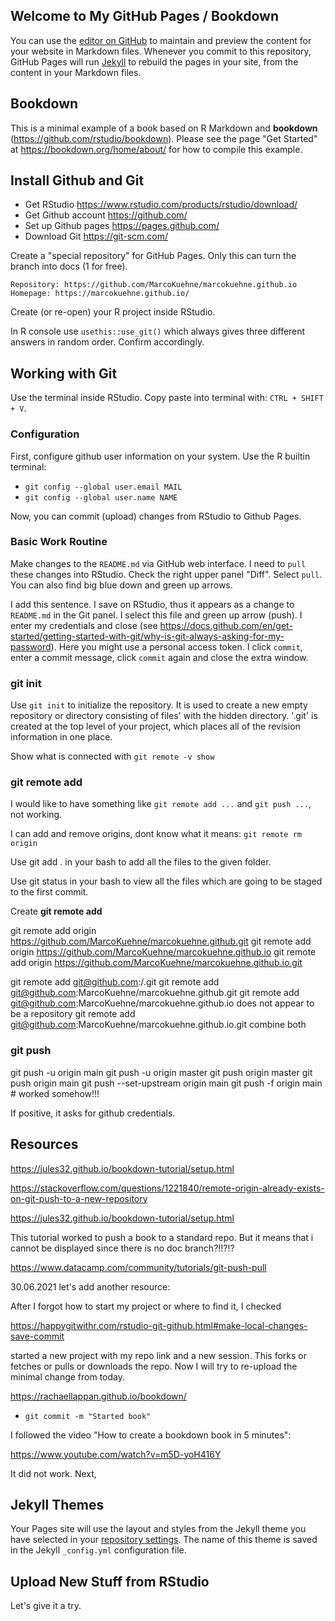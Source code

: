 
## Welcome to My GitHub Pages / Bookdown

You can use the [editor on GitHub](https://github.com/MarcoKuehne/marcokuehne.github.io/edit/main/README.md) to maintain and preview the content for your website in Markdown files. Whenever you commit to this repository, GitHub Pages will run [Jekyll](https://jekyllrb.com/) to rebuild the pages in your site, from the content in your Markdown files.

## Bookdown

This is a minimal example of a book based on R Markdown and **bookdown** (https://github.com/rstudio/bookdown). Please see the page "Get Started" at https://bookdown.org/home/about/ for how to compile this example.

## Install Github and Git

- Get RStudio https://www.rstudio.com/products/rstudio/download/
- Get Github account <https://github.com/>
- Set up Github pages <https://pages.github.com/>
- Download Git <https://git-scm.com/>

Create a "special repository" for GitHub Pages. Only this can turn the branch into docs (1 for free).

    Repository: https://github.com/MarcoKuehne/marcokuehne.github.io
    Homepage: https://marcokuehne.github.io/

Create (or re-open) your R project inside RStudio. 

In R console use `usethis::use_git()` which always gives three different answers in random order. Confirm accordingly.

## Working with Git

Use the terminal inside RStudio. Copy paste into terminal with: `CTRL + SHIFT + V`.

### Configuration 

First, configure github user information on your system. Use the R builtin terminal:

- `git config --global user.email MAIL`
- `git config --global user.name NAME`

Now, you can commit (upload) changes from RStudio to Github Pages.

### Basic Work Routine

Make changes to the `README.md` via GitHub web interface. I need to `pull` these changes into RStudio. Check the right upper panel "Diff". Select `pull`. You can also find big blue down and green up arrows. 

I add this sentence. I save on RStudio, thus it appears as a change to `README.md` in the Git panel. I select this file and green up arrow (push). I enter my credentials and close (see <https://docs.github.com/en/get-started/getting-started-with-git/why-is-git-always-asking-for-my-password>). Here you might use a personal access token. I click `commit`, enter a commit message, click `commit` again and close the extra window. 

### git init

Use `git init` to initialize the repository. It is used to create a new empty repository or directory consisting of files' with the hidden directory. '.git' is created at the top level of your project, which places all of the revision information in one place.

Show what is connected with `git remote -v show`

### git remote add

I would like to have something like `git remote add ...` and `git push ...`, not working.

I can add and remove origins, dont know what it means: `git remote rm origin`

Use git add . in your bash to add all the files to the given folder.

Use git status in your bash to view all the files which are going to be staged to the first commit.

Create **git remote add**

git remote add origin https://github.com/MarcoKuehne/marcokuehne.github.git 
git remote add origin https://github.com/MarcoKuehne/marcokuehne.github.io
git remote add origin https://github.com/MarcoKuehne/marcokuehne.github.io.git

git remote add git@github.com:<username>/<repository-name>.git
git remote add git@github.com:MarcoKuehne/marcokuehne.github.git
git remote add git@github.com:MarcoKuehne/marcokuehne.github.io does not appear to be a repository 
git remote add git@github.com:MarcoKuehne/marcokuehne.github.io.git combine both 

### git push 

git push -u origin main
git push -u origin master
git push origin master
git push origin main 
git push --set-upstream origin main
git push -f origin main # worked somehow!!!

If positive, it asks for github credentials. 

## Resources

<https://jules32.github.io/bookdown-tutorial/setup.html>

<https://stackoverflow.com/questions/1221840/remote-origin-already-exists-on-git-push-to-a-new-repository>

<https://jules32.github.io/bookdown-tutorial/setup.html>

This tutorial worked to push a book to a standard repo. But it means that i cannot be displayed since there is no doc branch?!!?!? 

<https://www.datacamp.com/community/tutorials/git-push-pull>

30.06.2021 let's add another resource:

After I forgot how to start my project or where to find it, I checked 

<https://happygitwithr.com/rstudio-git-github.html#make-local-changes-save-commit>

started a new project with my repo link and a new session. This forks or fetches or pulls or downloads the repo. Now I will try to re-upload the minimal change from today. 

<https://rachaellappan.github.io/bookdown/>

- `git commit -m "Started book"`

I followed the video "How to create a bookdown book in 5 minutes":

<https://www.youtube.com/watch?v=m5D-yoH416Y>

It did not work. Next, 

## Jekyll Themes

Your Pages site will use the layout and styles from the Jekyll theme you have selected in your [repository settings](https://github.com/MarcoKuehne/marcokuehne.github.io/settings/pages). The name of this theme is saved in the Jekyll `_config.yml` configuration file.

## Upload New Stuff from RStudio 

Let's give it a try. 




